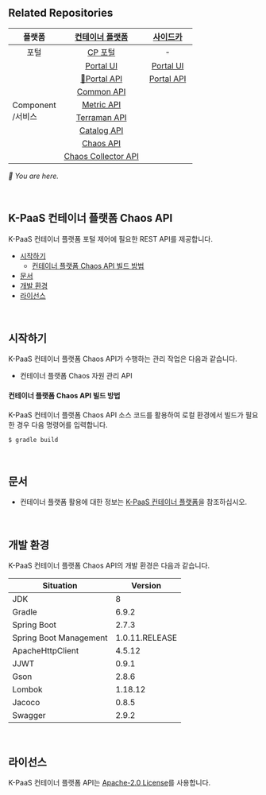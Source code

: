 ## Related Repositories

<table>
<thead>
  <tr>
    <th>플랫폼</th>
    <th><a href="https://github.com/K-PaaS/cp-deployment">컨테이너 플랫폼</a></th>
    <th>&nbsp;&nbsp;&nbsp;<a href="https://github.com/K-PaaS/sidecar-deployment.git">사이드카</a>&nbsp;&nbsp;&nbsp;</th>
  </tr>
</thead>
<tbody>
  <tr>
    <td align="center">포털</td>
    <td align="center"><a href="https://github.com/K-PaaS/cp-portal-release">CP 포털</a></td>
    <td align="center">-</td>
  </tr>
  <tr>
    <td rowspan="8">Component <br>/서비스</td>
    <td align="center"><a href="https://github.com/K-PaaS/cp-portal-ui">Portal UI</a></td>
    <td align="center"><a href="https://github.com/K-PaaS/sidecar-portal-ui">Portal UI</a></td>
  </tr>
  <tr>
    <td align="center"><a href="https://github.com/K-PaaS/cp-portal-api">🚩Portal API</a></td>
    <td align="center"><a href="https://github.com/K-PaaS/sidecar-portal-api">Portal API</a></td>
  </tr>
  <tr>
    <td align="center"><a href="https://github.com/K-PaaS/cp-portal-common-api">Common API</a></td>
    <td align="center"></td>
  </tr>
  <tr>
    <td align="center"><a href="https://github.com/K-PaaS/cp-metrics-api">Metric API</a></td>
    <td align="center"></td>
  </tr>
  <tr>
    <td align="center"><a href="https://github.com/K-PaaS/cp-terraman">Terraman API</a></td>
    <td align="center"></td>
  </tr>
  <tr>
    <td align="center"><a href="https://github.com/K-PaaS/cp-catalog-api">Catalog API</a></td>
    <td align="center"></td>
  </tr>
  <tr>
    <td align="center"><a href="https://github.com/K-PaaS/cp-chaos-api">Chaos API</a></td>
    <td align="center"></td>
  </tr>
  <tr>
    <td align="center"><a href="https://github.com/K-PaaS/cp-chaos-collector">Chaos Collector API</a></td>
    <td align="center"></td>
  </tr>
</tbody></table>

<i>🚩 You are here.</i>

<br>

## K-PaaS 컨테이너 플랫폼 Chaos API

K-PaaS 컨테이너 플랫폼 포털 제어에 필요한 REST API를 제공합니다.

- [시작하기](#시작하기)
    - [컨테이너 플랫폼 Chaos API 빌드 방법](#컨테이너-플랫폼-chaos-api-빌드-방법)
- [문서](#문서)
- [개발 환경](#개발-환경)
- [라이선스](#라이선스)

<br> 

## 시작하기

K-PaaS 컨테이너 플랫폼 Chaos API가 수행하는 관리 작업은 다음과 같습니다.

- 컨테이너 플랫폼 Chaos 자원 관리 API

#### 컨테이너 플랫폼 Chaos API 빌드 방법

K-PaaS 컨테이너 플랫폼 Chaos API 소스 코드를 활용하여 로컬 환경에서 빌드가 필요한 경우 다음 명령어를 입력합니다.

```
$ gradle build
```

<br>

## 문서

- 컨테이너 플랫폼 활용에 대한 정보는 [K-PaaS 컨테이너 플랫폼](https://github.com/K-PaaS/container-platform)을 참조하십시오.

<br>

## 개발 환경

K-PaaS 컨테이너 플랫폼 Chaos API의 개발 환경은 다음과 같습니다.

| Situation              | Version        |
|------------------------|----------------|
| JDK                    | 8              |
| Gradle                 | 6.9.2          |
| Spring Boot            | 2.7.3          |
| Spring Boot Management | 1.0.11.RELEASE |
| ApacheHttpClient       | 4.5.12         |
| JJWT                   | 0.9.1          |
| Gson                   | 2.8.6          |
| Lombok		               | 1.18.12        |
| Jacoco		               | 0.8.5          |
| Swagger	               | 2.9.2          |

<br>

## 라이선스

K-PaaS 컨테이너 플랫폼 API는 [Apache-2.0 License](http://www.apache.org/licenses/LICENSE-2.0)를 사용합니다.